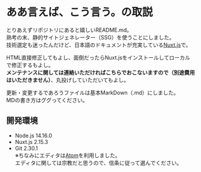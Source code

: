 # ああ言えば、こう言う。の取説
とりあえずリポジトリにあると嬉しいREADME.md。  
熟考の末、静的サイトジェネレーター（SSG）を使うことにしました。  
技術選定も迷ったんだけど、日本語のドキュメントが充実している[Nuxt.js](https://ja.nuxtjs.org/)で。

HTML直接修正してもよし、面倒だったらNuxt.jsをインストールしてローカルで修正するもよし。  
**メンテナンスに関しては連絡いただければこちらでおこないますので（別途費用はいただきません）**、丸投げしていただいてもよし。

更新・変更するであろうファイルは基本MarkDown（.md）にしました。  
MDの書き方はググってください。

## 開発環境
- Node.js 14.16.0  
- Nuxt.js 2.15.3  
- Git 2.30.1  
※ちなみにエディタは[Atom](https://atom.io/)を利用しました。  
エディタに関しては宗教だと思うので、信条に従って選んでください。
